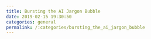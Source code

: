 ```yaml
---
title: Bursting the AI Jargon Bubble
date: 2019-02-15 19:30:50
categories: general
permalink: /:categories/bursting_the_ai_jargon_bubble
---
```

